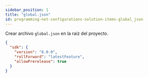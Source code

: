 ```yaml
---
sidebar_position: 1
title: "global.json"
id: programming-net-configurations-solution-items-global_json
---
```


Crear archivo `global.json` en la raíz del proyecto.

```json
{
  "sdk": {
    "version": "8.0.0",
    "rollForward": "latestFeature",
    "allowPrerelease": true
  }
}
```
